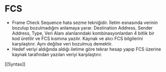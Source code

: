 # FCS

- Frame Check Sequence hata sezme tekniğidir. İletim esnasında verinin bozulup bozulmadığını anlamaya yarar. Destination Address, Sender Address, Type, Veri Alanı alanlarındaki kombinasyonlardan 4 bitlik bir kod üretilir ve FCS kısmına yazılır. Kaynak ve alıcı FCS bilgilerini karşılaştırır. Aynı değilse veri bozulmuş demektir.
- Hedef veriyi aldığında aldığı iletime göre tekrar hesap yapıp FCS üzerine kaynak tarafından yazılan veriyi karşılaştırır.

[[Syntax]]